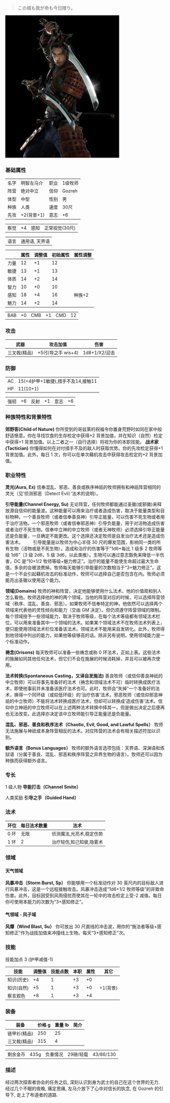 > この城も我が命も今日限り。

![](../../res/avatar/明智左马介.jpg)

### 基础属性

<table>
  <tr>
      <td>名字</td>
      <td>明智左马介</td>
      <td>职业</td>
      <td>1级牧师</td>
  </tr>
  <tr>
      <td>阵营</td>
      <td>绝对中立</td>
      <td>信仰</td>
      <td>Gozreh</td>
  </tr>
  <tr>
      <td>体型</td>
      <td>中型</td>
      <td>性别</td>
      <td>男</td>
  </tr>
  <tr>
      <td>种族</td>
      <td>人类</td>
      <td>速度</td>
      <td>30尺</td>
  </tr>
  <tr>
      <td>先攻</td>
      <td>+2(背景+1)</td>
      <td>意志</td>
      <td>+6</td>
  </tr>
</table>
<table>
  <tr>
      <td>察觉</td>
      <td>+4</td>
      <td>感知</td>
      <td>正常视觉(30尺)</td>
  </tr>
</table>
<table>
    <tr>
        <td>语言</td>
        <td>通用语, 天界语</td>
    </tr>
</table>

|      | 属性 | 调整值 | 初始属性 | 属性调整 |
| ---- | ---- | ------ | -------- | -------- |
| 力量 | 12   | +1     | 12       |
| 敏捷 | 13   | +1     | 13       |
| 体质 | 14   | +2     | 14       |
| 智力 | 10   | +0     | 10       |
| 感知 | 18   | +4     | 16       | 种族+2   |
| 魅力 | 14   | +2     | 14       |

<table>
    <tr>
        <td>BAB</td>
        <td>+0</td>
		    <td>CMB</td>
        <td>+1</td>
		    <td>CMD</td>
        <td>12</td>
    </tr>
</table>

### 攻击

| 武器         | 攻击加值           | 伤害          |
| ------------ | ------------------ | ------------- |
| 三叉戟(精品) | +5(引导之手 wis+4) | 1d8+1/X2/迎击 |

### 防御

<table>
    <tr>
        <td>AC</td>
        <td>15(+4护甲+1敏捷),措手不及14,接触11</td>
    </tr>
	<tr>
        <td>HP</td>
        <td>11(10+1)</td>
    </tr>
</table>
<table>
    <tr>
        <td>强韧</td>
        <td>+6</td>
	    	<td>反射</td>
        <td>+1</td>
	    	<td>意志</td>
        <td>+6</td>
    </tr>
</table>

### 种族特性和背景特性

**郊野客(Child of Nature)** 你所受到的哥兹莱的祝福令你置身荒野时如同在家中般舒适惬意。你在寻找饮食的生存检定中获得+2 背景加值，并在知识（自然）检定中获得+1 背景加值。以上二者之一（自行选择）将视为你的本职技能。
**战术家(Tactician)** 你懂得如何在对付措手不及的敌人时获取优势。你的先攻检定获得+1 背景加值。此外，每日 1 次，你可以在单次藉机攻击中获得攻击检定的+2 背景加值。

### 职业特性

**灵光(Aura, Ex)** 信奉混乱、邪恶、善良或秩序神祇的牧师拥有和神祇阵营相同的灵光（见‘侦测邪恶（Detect Evil）’法术的说明）。

**引导能量(Channel Energy, Su)** 无论阵营，任何牧师都能通过圣徽(或邪徽)来释放源自信仰的能量波。这种能量可以用来治疗或者造成伤害，取决于能量类型和目标物种。一个善良牧师（或者信奉善良神）引导正能量，可以伤害不死生物或者用于治疗活物。一个邪恶牧师（或者信奉邪恶神）引导负能量，用于对活物造成伤害或者治疗不死生物。信奉中立神的中立牧师（或者无神牧师）必须选择引导正能量还是负能量，一旦确定不能更改。这个选择还决定牧师是自发治疗法术还是造成伤害法术。
　　引导能量是以牧师为中心半径 30 尺的爆发范围，影响同一类的所有生物（活物或是不死生物）。造成和治疗的伤害等于“1d6+每比 1 级多 2 牧师等级 1d6”（3 级 2d6，5 级 3d6，以此类推）。生物可以通过意志豁免来降低一半伤害，DC 是“10+1/2 牧师等级+魅力修正”。治疗的能量不能使生命超过最大生命值，多余的会被浪费掉。牧师每天能够引导能量的次数相当于“3+魅力修正”。这是一个不会引起藉机攻击的标准动作，牧师可以选择自己是否包含在内。牧师必须能亮出圣徽以使用这个能力。

**领域(Domains)** 牧师的神和阵营，决定他能够使用什么法术、他的价值观和别人怎么看他。牧师选择他的神的两个领域，当他的阵营对应的时候，可以选择阵营领域（秩序、混乱、善良、邪恶）。如果牧师不信奉特定的神，他依然可以选择两个领域来代表他的灵性倾向和能力（交由 GM 决定）。但仍须遵守阵营领域的限制。每个领域授予一些领域能力，取决于牧师等级，在每个法术等级都有领域法术栏位，可以用来准备其中一个领域的法术。如果某个领域法术不在牧师法术列表上，便只能使用领域法术栏位准备该法术。领域法术不能用来自发转化。此外，牧师得到他领域中列出的能力，如果他等级够高的话。除非另有说明，使用领域能力是一个标准动作。

**祷念(Orisons)** 每天牧师可以准备一些祷念或称 0 环法术，正如上表。这些法术的施展如同其他任何法术，但它们不会在施展的时候消耗掉，并且可以被再次使用。

**法术转换(Spontaneous Casting，又译自发施法)** 善良牧师（或信仰善良神祇的中立牧师）可以将事先准备好的法术（祷念和领域法术不可）临时转换成医疗法术，即使他事前并未准备该医疗法术也可。此时，牧师会“失掉”一个准备好的法术，换得一个同环级（或较低环级）的‘治疗伤害’法术。邪恶牧师（或信仰邪恶神祇的中立牧师）不能将法术转换成医疗法术，但却可以转换成‘造成伤害’法术。信仰中立神祇的中立牧师可以在上述两种法术转换中择其一，但是做出决定之后便再也无法改变。此选择亦决定该中立牧师能引导正能量还是负能量。

**混乱、邪恶、善良和秩序法术（Chaotic, Evil, Good, and Lawful Spells）** 牧师无法施展与神祇或本身阵营相反的法术。对应阵营的法术会有相关描述符加以识别。

**额外语言（Bonus Languages）** 牧师的额外语言选项包括：天界语、深渊语和炼狱语（分属于善良、混乱、邪恶和秩序阵营之异界生物的语言）。牧师还可以因为种族而获得额外语言。

### 专长

1 级人物 **导能打击（Channel Smite）**

人类奖励 **引导之手（Guided Hand）**

### 法术

| 环位 | 每日法术数量 | 法术                     |
| ---- | ------------ | ------------------------ |
| 0 环 | 无限         | 侦测魔法,光亮术,稳定伤势 |
| 1 环 | 2            | 治疗轻伤,知己知彼,隐雾术 |

### 领域

#### 天气领域

**风暴冲击（Storm Burst, Sp）** 你能够用一个标准动作对 30 英尺内的目标敌人进行风暴冲击，这是一个远程接触攻击。风暴冲击造成“1d6+1/2 牧师等级”的非致命伤害。此外，目标因受到风雨侵扰而使其在一轮中的攻击检定上受-2 减值。每日你可使用本能力的次数为“3+感知修正”。

#### 气领域 - 风子域

**风爆（Wind Blast, Su）** 你可放出 30 尺直线的冲击波，用你的“施法者等级+感知修正”作为战技加值来冲撞线上生物。每天“3+感知修正”次。

### 技能

技能加点 3 (护甲减值-1)

| 技能       | 调整值 | 技能点数 | 本职 | 属性 | 其它     |
| ---------- | ------ | -------- | ---- | ---- | -------- |
| 知识(历史) | +4     | 1        | +3   | +0   |
| 知识(自然) | +5     | 1        | +3   | +0   | +1(背景) |
| 察言观色   | +8     | 1        | +3   | +4   |

### 装备

| 装备         | 价格 g | 重量 lb | 简介 |
| ------------ | ------ | ------- | ---- |
| 链甲衫(精品) | 250    | 25      |
| 三叉戟(精品) | 315    | 4       |

<table>
    <tr>
        <td>剩余金币</td>
        <td>435g</td>
		    <td>负重情况</td>
        <td>29磅/轻载</td>
		    <td>43/86/130</td>
    </tr>
</table>

### 描述

经过两次探索者协会的任务之后, 深刻认识到身为武士的自己在这个世界的无力. 经过几个不眠的夜晚, 痛定思痛, 左马介放下了心中对信长的执念, 在 Gozreh 的引导下, 走上了布道者的道路.
